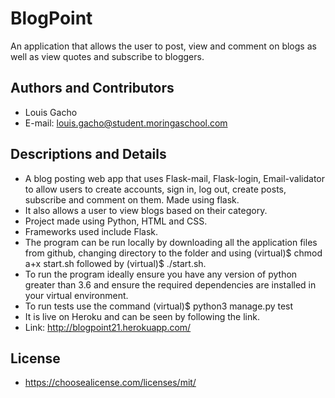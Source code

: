 # BlogPoint
An application that allows the user to post, view and comment on blogs as well as view quotes and subscribe to bloggers.
  
## Authors and Contributors
- Louis Gacho  
- E-mail: louis.gacho@student.moringaschool.com  
## Descriptions and Details
- A blog posting web app that uses Flask-mail, Flask-login, Email-validator to allow users to create accounts, sign in, log out, create posts, subscribe and comment on them. Made using flask.   
- It also allows a user to view blogs based on their category.    
- Project made using Python, HTML and CSS.    
- Frameworks used include Flask.   
- The program can be run locally by downloading all the application files from github, changing directory to the folder and using (virtual)$ chmod a+x start.sh followed by (virtual)$ ./start.sh.     
- To run the program ideally ensure you have any version of python greater than 3.6 and ensure the required dependencies are installed in your virtual environment.   
- To run tests use the command (virtual)$ python3 manage.py test   
- It is live on Heroku and can be seen by following the link.    
- Link: http://blogpoint21.herokuapp.com/  

## License
- https://choosealicense.com/licenses/mit/


